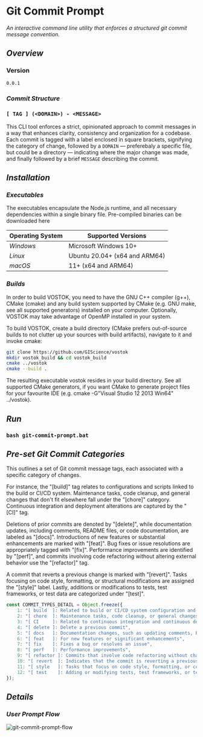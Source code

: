 # Git Commit Prompt
_An interactive command line utility that enforces a structured git commit message convention._

## _Overview_

### Version
```bash
0.0.1
```

### _Commit Structure_

### `[ TAG ] (<DOMAIN>) - <MESSAGE>`

This CLI tool enforces a strict, opinionated approach to commit messages in a way that enhances clarity, consistency and organization for a codebase. Each commit is tagged with a label enclosed in square brackets, signifying the category of change, followed by a `DOMAIN` — preferebaly a specific file, but could be a directory — indicating where the major change was made, and finally followed by a brief `MESSAGE` describing the commit.

## _Installation_

### _Executables_

The executables encapsulate the Node.js runtime, and all necessary dependencies within a single binary file. Pre-compiled binaries can be downloaded here

| Operating System |Supported Versions 
|--- |-----------
| _Windows_ | Microsoft Windows 10+
| _Linux_ | Ubuntu 20.04+ (x64 and ARM64)
| _macOS_ | 11+ (x64 and ARM64)

### _Builds_

In order to build VOSTOK, you need to have the GNU C++ compiler (g++), CMake (cmake) and any build system supported by CMake (e.g. GNU make, see all supported generators) installed on your computer. Optionally, VOSTOK may take advantage of OpenMP installed in your system.

To build VOSTOK, create a build directory (CMake prefers out-of-source builds to not clutter up your sources with build artifacts), navigate to it and invoke cmake:

```bash
git clone https://github.com/GIScience/vostok
mkdir vostok_build && cd vostok_build
cmake ../vostok
cmake --build .
```

The resulting executable vostok resides in your build directory. See all supported CMake generators, if you want CMake to generate project files for your favourite IDE (e.g. cmake -G"Visual Studio 12 2013 Win64" ../vostok).

## _Run_

### `bash git-commit-prompt.bat`

## _Pre-set Git Commit Categories_

This outlines a set of Git commit message tags, each associated with a specific category of changes.

For instance, the "[build]" tag relates to configurations and scripts linked to the build or CI/CD system. Maintenance tasks, code cleanup, and general changes that don't fit elsewhere fall under the "[chore]" category. Continuous integration and deployment alterations are captured by the "[CI]" tag.

Deletions of prior commits are denoted by "[delete]", while documentation updates, including comments, README files, or code documentation, are labeled as "[docs]". Introductions of new features or substantial enhancements are marked with "[feat]". Bug fixes or issue resolutions are appropriately tagged with "[fix]". Performance improvements are identified by "[perf]", and commits involving code refactoring without altering external behavior use the "[refactor]" tag.

A commit that reverts a previous change is marked with "[revert]". Tasks focusing on code style, formatting, or structural modifications are assigned the "[style]" label. Lastly, additions or modifications to tests, test frameworks, or test data are categorized under "[test]".

```javascript
const COMMIT_TYPES_DETAIL = Object.freeze({
	1: "[ build  ]: Related to build or CI/CD system configuration and scripts",
	2: "[ chore  ]: Maintenance tasks, code cleanup, or general changes that don't fit into other categories",
	3: "[ CI     ]: Related to continuous integration and continuous deployment (CI/CD) pipeline changes",
	4: "[ delete ]: Delete a previous commit",
	5: "[ docs   ]: Documentation changes, such as updating comments, README files, or documentation in code",
	6: "[ feat   ]: For new features or significant enhancements",
	7: "[ fix    ]: Fixes a bug or resolves an issue",
	8: "[ perf   ]: Performance improvements",
	9: "[ refactor ]: Commits that involve code refactoring without changing its external behavior",
	10: "[ revert  ]: Indicates that the commit is reverting a previous commit",
	11: "[ style   ]: Tasks that focus on code style, formatting, or code structure changes",
	12: "[ test    ]: Adding or modifying tests, test frameworks, or test data",
});
```

## _Details_

### _User Prompt Flow_

![git-commit-prompt-flow](https://github.com/monolithgoon/git-commit-prompt/assets/60096838/00533453-5d40-49c5-a336-058fd6967a6e)

